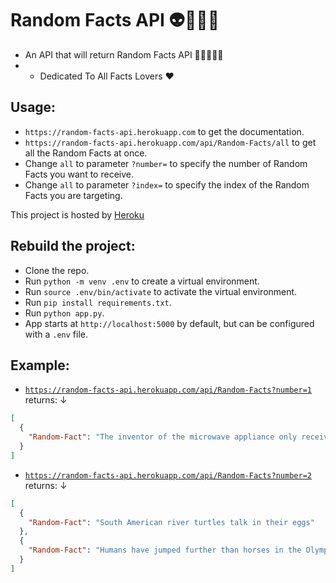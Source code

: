 #  Random Facts API 👽🧠👣🤘

+ An API that will return Random Facts API 🎃🧚‍♀️🧑‍💻
+ + Dedicated To All Facts Lovers ❤️

## Usage:

+ `https://random-facts-api.herokuapp.com` to get the documentation.
+ `https://random-facts-api.herokuapp.com/api/Random-Facts/all` to get all the Random Facts at once.
+ Change `all` to parameter `?number=` to specify the number of Random Facts you want to receive.
+ Change `all` to parameter `?index=` to specify the index of the Random Facts you are targeting.

This project is hosted by [Heroku](https://www.heroku.com/)

## Rebuild the project:
+ Clone the repo.
+ Run `python -m venv .env` to create a virtual environment.
+ Run `source .env/bin/activate` to activate the virtual environment.
+ Run `pip install requirements.txt`.
+ Run `python app.py`.
+ App starts at `http://localhost:5000` by default, but can be configured with a `.env` file. 

## Example:

+ [`https://random-facts-api.herokuapp.com/api/Random-Facts?number=1`](https://random-facts-api.herokuapp.com/api/Random-Facts?number=1) returns: ↓
```JSON
[
  {
    "Random-Fact": "The inventor of the microwave appliance only received $2 for his discovery"
  }
]
```

+ [`https://random-facts-api.herokuapp.com/api/Random-Facts?number=2`](https://random-facts-api.herokuapp.com/api/Random-Facts?number=2) returns: ↓
```JSON
[
  {
    "Random-Fact": "South American river turtles talk in their eggs"
  }, 
  {
    "Random-Fact": "Humans have jumped further than horses in the Olympics"
  }
]
```
